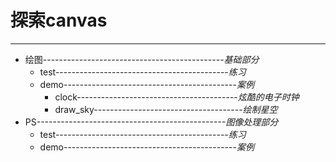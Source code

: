 # 探索canvas
---
* 绘图---------------------------------------------*基础部分*
  + test-------------------------------------------*练习* 
  + demo-------------------------------------------*案例* 
    + clock----------------------------------------*炫酷的电子时钟*
    + draw_sky-------------------------------------*绘制星空*
* PS-----------------------------------------------*图像处理部分*
  + test-------------------------------------------*练习* 
  + demo-------------------------------------------*案例* 